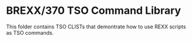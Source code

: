 BREXX/370 TSO Command Library
=============================

This folder contains TSO CLISTs that demontrate how to use REXX scripts
as TSO commands. 
